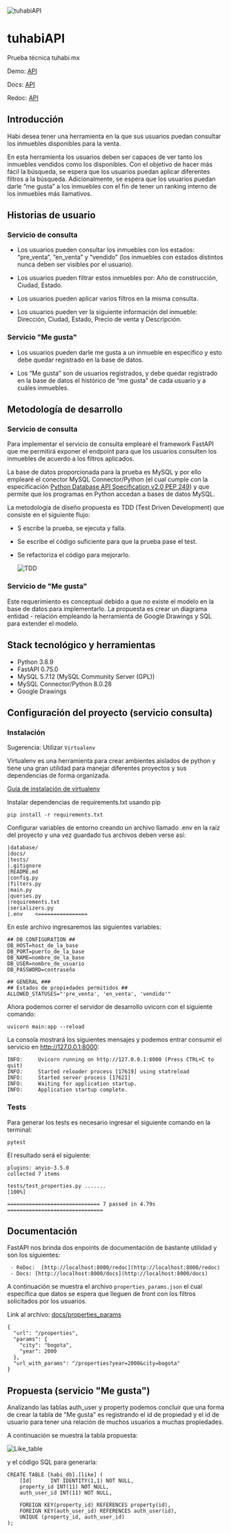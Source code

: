 ![tuhabiAPI](docs/images/header.gif)
# tuhabiAPI

Prueba técnica tuhabi.mx

Demo: [API](http://ec2-52-90-21-171.compute-1.amazonaws.com:8000/)

Docs: [API](http://ec2-52-90-21-171.compute-1.amazonaws.com:8000/docs) 

Redoc: [API](http://ec2-52-90-21-171.compute-1.amazonaws.com:8000/redoc)

## Introducción

Habi desea tener una herramienta en la que sus usuarios puedan consultar los 
inmuebles disponibles para la venta. 

En esta herramienta los usuarios deben ser capaces de ver tanto los inmuebles 
vendidos como los disponibles. Con el objetivo de hacer más fácil la búsqueda, 
se espera que los usuarios puedan aplicar diferentes filtros a la búsqueda.
Adicionalmente, se espera que los usuarios puedan darle “me gusta” a los 
inmuebles con el fin de tener un ranking interno de los inmuebles más 
llamativos.

## Historias de usuario

### Servicio de consulta

- Los usuarios pueden consultar los inmuebles con los estados: “pre_venta”, 
  “en_venta” y “vendido” (los inmuebles con estados distintos nunca deben 
  ser visibles por el usuario).
  
- Los usuarios pueden filtrar estos inmuebles por: Año de construcción,
  Ciudad, Estado.
  
- Los usuarios pueden aplicar varios filtros en la misma consulta.
  
- Los usuarios pueden ver la siguiente información del inmueble: Dirección, 
  Ciudad, Estado, Precio de venta y Descripción.

### Servicio "Me gusta"

- Los usuarios pueden darle me gusta a un inmueble en específico y esto 
  debe quedar registrado en la base de datos.
  
- Los “Me gusta” son de usuarios registrados, y debe quedar registrado en 
  la base de datos el histórico de “me gusta” de cada usuario y a cuáles 
  inmuebles.
  
## Metodología de desarrollo

### Servicio de consulta

Para implementar el servicio de consulta emplearé
el framework FastAPI que me permitirá exponer el endpoint para que 
los usuarios consulten los inmuebles de acuerdo a los filtros aplicados.

La base de datos proporcionada para la prueba es MySQL y por ello 
emplearé el conector MySQL Connector/Python (el cual cumple con la 
especificación [Python Database API Specification v2.0 PEP 249](
https://peps.python.org/pep-0249/))
y que permite que los programas en Python accedan a bases de datos 
MySQL.

La metodología de diseño propuesta es TDD (Test Driven Development) que 
consiste en el siguiente flujo:
  
* S escribe la prueba, se ejecuta y falla.
* Se escribe el código suficiente para que la 
    prueba pase el test.
* Se refactoriza el código para mejorarlo.
  
  ![TDD](docs/images/tdd.png)

### Servicio de "Me gusta"

Este requerimiento es conceptual debido a que no existe el modelo en la 
base de datos para implementarlo. La propuesta es crear un diagrama 
entidad - relación empleando la herramienta de Google 
Drawings y SQL para extender el modelo.

## Stack tecnológico y herramientas

- Python 3.8.9
- FastAPI 0.75.0
- MySQL 5.7.12 (MySQL Community Server (GPL))
- MySQL Connector/Python  8.0.28
- Google Drawings

## Configuración del proyecto (servicio consulta)

### Instalación
Sugerencia: Utilizar ``` Virtualenv ```

Virtualenv es una herramienta para crear ambientes aislados de python
y tiene una gran utilidad para manejar diferentes proyectos
y sus dependencias de forma organizada.

[Guía de instalación de virtualenv](https://virtualenv.pypa.io/)

Instalar dependencias de requirements.txt usando pip
```
pip install -r requirements.txt
```

Configurar variables de entorno 
creando un archivo llamado .env 
en la raíz del proyecto y una vez guardado 
tus archivos deben verse así:
```
|database/
|docs/
|tests/
|.gitignore
|README.md
|config.py
|filters.py
|main.py
|queries.py
|requirements.txt
|serializers.py
|.env    <================
```

En este archivo ingresaremos las siguientes variables:
```
## DB CONFIGURATION ##
DB_HOST=host_de_la_base
DB_PORT=puerto_de_la_base
DB_NAME=nombre_de_la_base
DB_USER=nombre_de_usuario
DB_PASSWORD=contraseña

## GENERAL ###
## Estados de propiedades permitidos ##
ALLOWED_STATUSES="'pre_venta', 'en_venta', 'vendido'"
```

Ahora podemos correr el servidor de desarrollo uvicorn
con el siguiente comando:
```
uvicorn main:app --reload
```

La consola mostrará los siguientes mensajes y podemos
entrar consumir el servicio en http://127.0.0.1:8000:
```
INFO:     Uvicorn running on http://127.0.0.1:8000 (Press CTRL+C to quit)
INFO:     Started reloader process [17619] using statreload
INFO:     Started server process [17621]
INFO:     Waiting for application startup.
INFO:     Application startup complete.
```

### Tests
Para generar los tests es necesario ingresar el siguiente
comando en la terminal:

```
pytest
```

El resultado será el siguiente:

```
plugins: anyio-3.5.0
collected 7 items                                                              

tests/test_properties.py .......                                         [100%]

============================== 7 passed in 4.79s ===============================
```
## Documentación
FastAPI nos brinda dos enpoints de documentación de bastante
utilidad y son los siguientes:
```
 - ReDoc:  [http://localhost:8000/redoc](http://localhost:8000/redoc)
 - Docs: [http://localhost:8000/docs](http://localhost:8000/docs)
```

A continuación se muestra el archivo ```properties_params.json```
el cual específica que datos se espera que lleguen de front con los
filtros solicitados por los usuarios.

Link al archivo: [docs/properties_params](
https://github.com/Lawlet2/tuhabi_test/blob/development/docs/properties_params.json
)
```
{
  "url": "/properties",
  "params": {
    "city": "bogota",
    "year": 2000
  },
  "url_with_params": "/properties?year=2000&city=bogota"
}
```

## Propuesta (servicio "Me gusta")
Analizando las tablas auth_user y property podemos concluir
que una forma de crear la tabla de "Me gusta" es registrando
el id de propiedad y el id de usuario para tener una relación
de muchos usuarios a muchas propiedades.

A continuación se muestra la tabla propuesta:

![Like_table](docs/images/like_table.jpg)

y el código SQL para generarla:

```
CREATE TABLE [habi_db].[like] (
    [Id]      INT IDENTITY(1,1) NOT NULL,
    property_id INT(11) NOT NULL,
    auth_user_id INT(11) NOT NULL,

    FOREIGN KEY(property_id) REFERENCES property(id),
    FOREIGN KEY(auth_user_id) REFERENCES auth_user(id),
    UNIQUE (property_id, auth_user_id)
);
```








